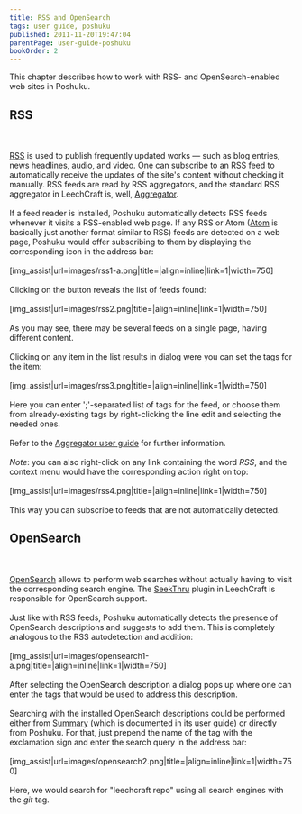 ```yaml
---
title: RSS and OpenSearch
tags: user guide, poshuku
published: 2011-11-20T19:47:04
parentPage: user-guide-poshuku
bookOrder: 2
---
```


This chapter describes how to work with RSS- and OpenSearch-enabled web
sites in Poshuku.

RSS
---

\
\
[RSS](http://en.wikipedia.org/wiki/RSS) is used to publish frequently
updated works — such as blog entries, news headlines, audio, and video.
One can subscribe to an RSS feed to automatically receive the updates of
the site's content without checking it manually. RSS feeds are read by
RSS aggregators, and the standard RSS aggregator in LeechCraft is, well,
[Aggregator](/plugins-aggregator).\
\
If a feed reader is installed, Poshuku automatically detects RSS feeds
whenever it visits a RSS-enabled web page. If any RSS or Atom
([Atom](http://en.wikipedia.org/wiki/Atom_(standard)) is basically just
another format similar to RSS) feeds are detected on a web page, Poshuku
would offer subscribing to them by displaying the corresponding icon in
the address bar:\
\
\[img\_assist|url=images/rss1-a.png|title=|align=inline|link=1|width=750\]\
\
Clicking on the button reveals the list of feeds found:\
\
\[img\_assist|url=images/rss2.png|title=|align=inline|link=1|width=750\]\
\
As you may see, there may be several feeds on a single page, having
different content.\
\
Clicking on any item in the list results in dialog were you can set the
tags for the item:\
\
\[img\_assist|url=images/rss3.png|title=|align=inline|link=1|width=750\]\
\
Here you can enter ';'-separated list of tags for the feed, or choose
them from already-existing tags by right-clicking the line edit and
selecting the needed ones.\
\
Refer to the [Aggregator user guide](/user-guide-aggregator) for further
information.\
\
*Note*: you can also right-click on any link containing the word *RSS*,
and the context menu would have the corresponding action right on top:\
\
\[img\_assist|url=images/rss4.png|title=|align=inline|link=1|width=750\]\
\
This way you can subscribe to feeds that are not automatically detected.

OpenSearch
----------

\
\
[OpenSearch](http://en.wikipedia.org/wiki/OpenSearch) allows to perform
web searches without actually having to visit the corresponding search
engine. The [SeekThru](/plugins-seekthru) plugin in LeechCraft is
responsible for OpenSearch support.\
\
Just like with RSS feeds, Poshuku automatically detects the presence of
OpenSearch descriptions and suggests to add them. This is completely
analogous to the RSS autodetection and addition:\
\
\[img\_assist|url=images/opensearch1-a.png|title=|align=inline|link=1|width=750\]\
\
After selecting the OpenSearch description a dialog pops up where one
can enter the tags that would be used to address this description.\
\
Searching with the installed OpenSearch descriptions could be performed
either from [Summary](/plugins-summary) (which is documented in its user
guide) or directly from Poshuku. For that, just prepend the name of the
tag with the exclamation sign and enter the search query in the address
bar:\
\
\[img\_assist|url=images/opensearch2.png|title=|align=inline|link=1|width=750\]\
\
Here, we would search for "leechcraft repo" using all search engines
with the *git* tag.
